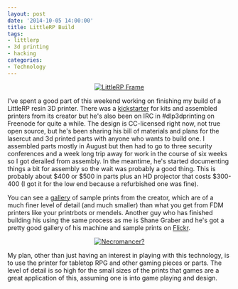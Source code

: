 ```yaml
--- 
layout: post
date: '2014-10-05 14:00:00'
title: LittleRP Build
tags: 
- littlerp
- 3d printing
- hacking
categories:
- Technology
---
```

<p style="text-align:center"><a href="https://www.flickr.com/photos/albill/15451360265/"><img src="https://farm6.staticflickr.com/5598/15451360265_5fed23a705_z.jpg" alt="LittleRP Frame"></a></p>

I've spent a good part of this weekend working on finishing my build of a LittleRP resin 3D printer. There was a [kickstarter](https://www.kickstarter.com/projects/362246155/littlerp-affordable-flexible-open-3d-resin-printer) for kits and assembled printers from its creator but he's also been on IRC in #dlp3dprinting on Freenode for quite a while. The design is CC-licensed right now, not true open source, but he's been sharing his bill of materials and plans for the lasercut and 3d printed parts with anyone who wants to build one. I assembled parts mostly in August but then had to go to three security conferences and a week long trip away for work in the course of six weeks so I got derailed from assembly. In the meantime, he's started documenting things a bit for assembly so the wait was probably a good thing. This is probably about $400 or $500 in parts plus an HD projector that costs $300-400 (I got it for the low end because a refurbished one was fine).

You can see a [gallery](http://imgur.com/a/omkPP/all) of sample prints from the creator, which are of a much finer level of detail (and much smaller) than what you get from FDM printers like your printrbots or mendels. Another guy who has finished building his using the same process as me is Shane Graber and he's got a pretty good gallery of his machine and sample prints on [Flickr](https://www.flickr.com/photos/sbgraber/).

<p style="text-align:center"><a href="https://www.flickr.com/photos/sbgraber/14395705410/in/photostream/"><img src="https://farm4.staticflickr.com/3844/14395705410_bbb8d2fdb3.jpg" alt="Necromancer?"></a></p>

My plan, other than just having an interest in playing with this technology, is to use the printer for tabletop RPG and other gaming pieces or parts. The level of detail is so high for the small sizes of the prints that games are a great application of this, assuming one is into game playing and design.



